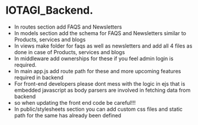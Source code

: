 # IOTAGI_Backend.
- In routes section add FAQS and Newsletters
- In models section add the schema for FAQS and Newsletters similar to Products, services and blogs
- In views make folder for faqs as well as newsletters and add all 4 files as done in case of Products, services and blogs
- In middleware add ownerships for these if you feel admin login is required.
- In main app.js add route path for these and more upcoming features required in backend
- For front-end developers please dont mess with the logic in ejs that is embedded javascript as body parsers are involved in fetching data from backend
- so when updating the front end code be careful!!!
- In public/stylesheets section you can add custom css files and static path for the same has already been defined
